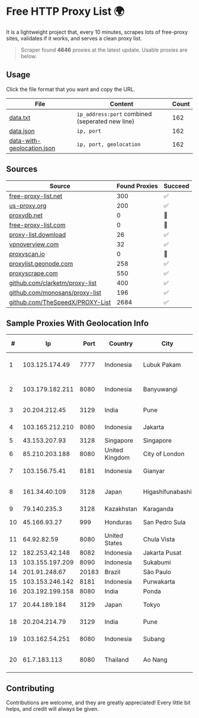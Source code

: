 
# Free HTTP Proxy List 🌍

It is a lightweight project that, every 10 minutes, scrapes lots of free-proxy sites, validates if it works, and serves a clean proxy list.


> Scraper found **4646** proxies at the latest update. Usable proxies are below.

## Usage

Click the file format that you want and copy the URL.


|File|Content|Count|
|----|-------|-----|
|[data.txt](https://raw.githubusercontent.com/themiralay/Proxy-List-World/master/data.txt)|`ip_address:port` combined (seperated new line)|162|
|[data.json](https://raw.githubusercontent.com/themiralay/Proxy-List-World/master/data.json)|`ip, port`|162|
|[data-with-geolocation.json](https://raw.githubusercontent.com/themiralay/Proxy-List-World/master/data-with-geolocation.json)|`ip, port, geolocation`|162|

## Sources

|Source|Found Proxies|Succeed|
|------|-------------|-------|
|[free-proxy-list.net](https://free-proxy-list.net)|300|✅|
|[us-proxy.org](https://www.us-proxy.org)|200|✅|
|[proxydb.net](http://proxydb.net)|0|🚫|
|[free-proxy-list.com](https://free-proxy-list.com/?page=&port=&type%5B%5D=http&type%5B%5D=https&up_time=0&search=Search)|0|🚫|
|[proxy-list.download](https://www.proxy-list.download/HTTP)|26|✅|
|[vpnoverview.com](https://vpnoverview.com/privacy/anonymous-browsing/free-proxy-servers)|32|✅|
|[proxyscan.io](https://www.proxyscan.io)|0|🚫|
|[proxylist.geonode.com](https://proxylist.geonode.com/api/proxy-list?limit=300&page=1&sort_by=lastChecked&sort_type=desc&protocols=http,https)|258|✅|
|[proxyscrape.com](https://api.proxyscrape.com/v2/?request=displayproxies&protocol=http&timeout=10000&country=all&ssl=all&anonymity=all)|550|✅|
|[github.com/clarketm/proxy-list](https://raw.githubusercontent.com/clarketm/proxy-list/master/proxy-list-raw.txt)|400|✅|
|[github.com/monosans/proxy-list](https://raw.githubusercontent.com/monosans/proxy-list/main/proxies/http.txt)|196|✅|
|[github.com/TheSpeedX/PROXY-List](https://raw.githubusercontent.com/TheSpeedX/PROXY-List/master/http.txt)|2684|✅|


## Sample Proxies With Geolocation Info

|#|Ip|Port|Country|City|Internet Service Provider|
|-|--|----|-------|----|-------------------------|
|1|103.125.174.49|7777|Indonesia|Lubuk Pakam|PT Trinity Teknologi Nusantara|
|2|103.179.182.211|8080|Indonesia|Banyuwangi|PT Cahaya Solusindo Internusa|
|3|20.204.212.45|3129|India|Pune|Microsoft Corporation|
|4|103.165.212.210|8080|Indonesia|Jakarta|PT iForte Global Internet|
|5|43.153.207.93|3128|Singapore|Singapore|Aceville Pte.ltd|
|6|85.210.203.188|8080|United Kingdom|City of London|Microsoft Corporation|
|7|103.156.75.41|8181|Indonesia|Gianyar|PT Trika Global Media|
|8|161.34.40.109|3128|Japan|Higashifunabashi|NTT PC Communications, Inc.|
|9|79.140.235.3|3128|Kazakhstan|Karaganda|AB Group LLC|
|10|45.166.93.27|999|Honduras|San Pedro Sula|Multicable De Honduras|
|11|64.92.82.59|8080|United States|Chula Vista|Momentum Telecom, Inc.|
|12|182.253.42.148|8082|Indonesia|Jakarta Pusat|BIZNET|
|13|103.155.197.209|8090|Indonesia|Sukabumi|JEMBATANDATA|
|14|201.91.248.67|20183|Brazil|São Paulo|Vivo|
|15|103.153.246.142|8181|Indonesia|Purwakarta|PRIMAHOME|
|16|203.192.199.158|8080|India|Ponda|Entire In2Cable|
|17|20.44.189.184|3129|Japan|Tokyo|Microsoft Corporation|
|18|20.204.214.79|3129|India|Pune|Microsoft Corporation|
|19|103.162.54.251|8080|Indonesia|Subang|PT Pratama Asia Globalindo|
|20|61.7.183.113|8080|Thailand|Ao Nang|CAT Telecom Public Company Limited|



## Contributing

Contributions are welcome, and they are greatly appreciated! Every
little bit helps, and credit will always be given.

